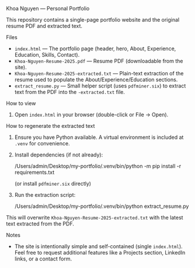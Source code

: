 Khoa Nguyen — Personal Portfolio

This repository contains a single-page portfolio website and the original resume PDF and extracted text.

Files
- `index.html` — The portfolio page (header, hero, About, Experience, Education, Skills, Contact).
- `Khoa-Nguyen-Resume-2025.pdf` — Resume PDF (downloadable from the site).
- `Khoa-Nguyen-Resume-2025-extracted.txt` — Plain-text extraction of the resume used to populate the About/Experience/Education sections.
- `extract_resume.py` — Small helper script (uses `pdfminer.six`) to extract text from the PDF into the `-extracted.txt` file.

How to view
1. Open `index.html` in your browser (double-click or File → Open).

How to regenerate the extracted text
1. Ensure you have Python available. A virtual environment is included at `.venv` for convenience.
2. Install dependencies (if not already):

   /Users/admin/Desktop/my-portfolio/.venv/bin/python -m pip install -r requirements.txt

   (or install `pdfminer.six` directly)
3. Run the extraction script:

   /Users/admin/Desktop/my-portfolio/.venv/bin/python extract_resume.py

This will overwrite `Khoa-Nguyen-Resume-2025-extracted.txt` with the latest text extracted from the PDF.

Notes
- The site is intentionally simple and self-contained (single `index.html`). Feel free to request additional features like a Projects section, LinkedIn links, or a contact form.
